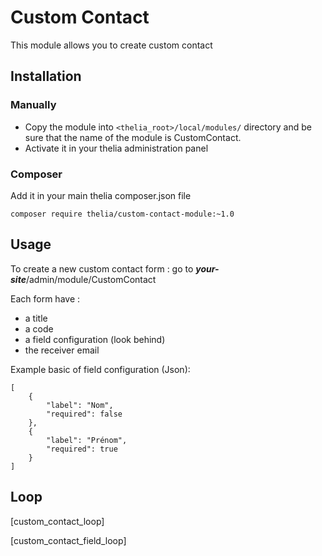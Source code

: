 # Custom Contact

This module allows you to create custom contact

## Installation

### Manually

* Copy the module into ```<thelia_root>/local/modules/``` directory and be sure that the name of the module is CustomContact.
* Activate it in your thelia administration panel

### Composer

Add it in your main thelia composer.json file

```
composer require thelia/custom-contact-module:~1.0
```

## Usage

To create a new custom contact form : 
go to ***your-site***/admin/module/CustomContact

Each form have : 
* a title
* a code
* a field configuration (look behind)
* the receiver email

Example basic of field configuration (Json):

```
[
    {
        "label": "Nom",
        "required": false
    },
    {
        "label": "Prénom",
        "required": true
    }
]
```

## Loop

[custom_contact_loop]

[custom_contact_field_loop]